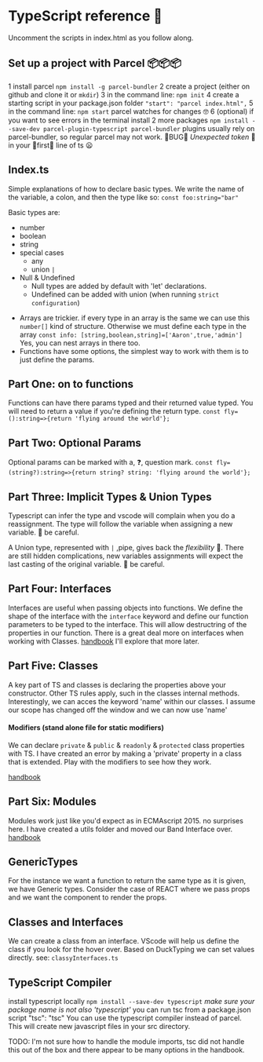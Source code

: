 # TypeScript reference 📕

Uncomment the scripts in index.html as you follow along.

## Set up a project with Parcel 📦📦📦

1 install parcel `npm install -g parcel-bundler`
2 create a project (either on github and clone it or `mkdir`)
3 in the command line: `npm init`
4 create a starting script in your package.json folder `"start": "parcel index.html",`
5 in the command line: `npm start` parcel watches for changes 🤓
6 (optional) if you want to see errors in the terminal install 2 more packages `npm install --save-dev parcel-plugin-typescript parcel-bundler` plugins usually rely on parcel-bundler, so regular parcel may not work. 🐛BUG🐛 _Unexpected token_ 🐜 in your 🐜first🐜 line of ts 😦

## Index.ts

Simple explanations of how to declare basic types. We write the name of the variable, a colon, and then the type like so: `const foo:string="bar"`

Basic types are:

- number
- boolean
- string
- special cases
  - any
  - union `|`
- Null & Undefined
  - Null types are added by default with 'let' declarations.
  - Undefined can be added with union (when running `strict configuration`)

* Arrays are trickier. if every type in an array is the same we can use this `number[]` kind of structure. Otherwise we must define each type in the array `const info: [string,boolean,string]=['Aaron',true,'admin']` Yes, you can nest arrays in there too.
* Functions have some options, the simplest way to work with them is to just define the params.

## Part One: on to functions

Functions can have there params typed and their returned value typed. You will need to return a value if you're defining the return type.
`const fly=():string=>{return 'flying around the world'};`

## Part Two: Optional Params

Optional params can be marked with a, ❓, question mark.
`const fly=(string?):string=>{return string? string: 'flying around the world'};`

## Part Three: Implicit Types & Union Types

Typescript can infer the type and vscode will complain when you do a reassignment. The type will follow the variable when assigning a new variable. 🐉 be careful.

A Union type, represented with `|` ,pipe, gives back the _flexibility_ 🧘‍. There are still hidden complications, new variables assignments will expect the last casting of the original variable.
🐉 be careful.

## Part Four: Interfaces

Interfaces are useful when passing objects into functions. We define the shape of the interface with the `interface` keyword and define our function parameters to be typed to the interface. This will allow destructring of the properties in our function. There is a great deal more on interfaces when working with Classes. [handbook](https://www.typescriptlang.org/docs/handbook/interfaces.html) I'll explore that more later.

## Part Five: Classes

A key part of TS and classes is declaring the properties above your constructor. Other TS rules apply, such in the classes internal methods. Interestingly, we can acces the keyword 'name' within our classes. I assume our scope has changed off the window and we can now use 'name'

#### Modifiers (stand alone file for static modifiers)

We can declare `private` & `public` & `readonly` & `protected` class properties with TS. I have created an error by making a 'private' property in a class that is extended. Play with the modifiers to see how they work.

[handbook](https://www.typescriptlang.org/docs/handbook/classes.html)

## Part Six: Modules

Modules work just like you'd expect as in ECMAscript 2015. no surprises here. I have created a utils folder and moved our Band Interface over. [handbook](https://www.typescriptlang.org/docs/handbook/modules.html)

## GenericTypes

For the instance we want a function to return the same type as it is given, we have Generic types. Consider the case of REACT where we pass props and we want the component to render the props.

## Classes and Interfaces

We can create a class from an interface. VScode will help us define the class if you look for the hover over. Based on DuckTyping we can set values directly.
see: `classyInterfaces.ts`

## TypeScript Compiler

install typescript locally
`npm install --save-dev typescript` _make sure your package name is not also 'typescript'_
you can run tsc from a package.json script
"tsc": "tsc"
You can use the typescript compiler instead of parcel. This will create new javascript files in your src directory.

TODO: I'm not sure how to handle the module imports, tsc did not handle this out of the box and there appear to be many options in the handbook.
